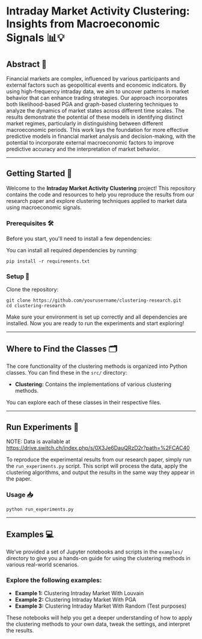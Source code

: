 # Intraday Market Activity Clustering: Insights from Macroeconomic Signals 📊💡

## Abstract 📝

Financial markets are complex, influenced by various participants and external
factors such as geopolitical events and economic indicators. By using high-frequency intraday
data, we aim to uncover patterns in market behavior that can enhance trading strategies. Our
approach incorporates both likelihood-based PGA and graph-based clustering techniques to
analyze the dynamics of market states across different time scales. The results demonstrate
the potential of these models in identifying distinct market regimes, particularly in distinguishing between different macroeconomic periods. This work lays the foundation for more effective
predictive models in financial market analysis and decision-making, with the potential to incorporate external macroeconomic factors to improve predictive accuracy and the interpretation of
market behavior.

---

## Getting Started 🚀

Welcome to the **Intraday Market Activity Clustering** project! This repository contains the code and resources to help you reproduce the results from our research paper and explore clustering techniques applied to market data using macroeconomic signals.

### Prerequisites 🛠️

Before you start, you'll need to install a few dependencies:

You can install all required dependencies by running:

`pip install -r requirements.txt`

### Setup 🏁

Clone the repository:

`git clone https://github.com/yourusername/clustering-research.git`  
`cd clustering-research`

Make sure your environment is set up correctly and all dependencies are installed. Now you are ready to run the experiments and start exploring!

---

## Where to Find the Classes 🗂️

The core functionality of the clustering methods is organized into Python classes. You can find these in the `src/` directory:

- **Clustering:** Contains the implementations of various clustering methods.


You can explore each of these classes in their respective files.

---

## Run Experiments 🔬

NOTE: Data is available at https://drive.switch.ch/index.php/s/0X3Je6DauQRzD2r?path=%2FCAC40

To reproduce the experimental results from our research paper, simply run the `run_experiments.py` script. This script will process the data, apply the clustering algorithms, and output the results in the same way they appear in the paper.

### Usage 📥

`python run_experiments.py`

---

## Examples 💻

We’ve provided a set of Jupyter notebooks and scripts in the `examples/` directory to give you a hands-on guide for using the clustering methods in various real-world scenarios.

### Explore the following examples:

- **Example 1:** Clustering Intraday Market With Louvain
- **Example 2:** Clustering Intraday Market With PGA
- **Example 3:** Clustering Intraday Market With Random (Test purposes)

These notebooks will help you get a deeper understanding of how to apply the clustering methods to your own data, tweak the settings, and interpret the results.
